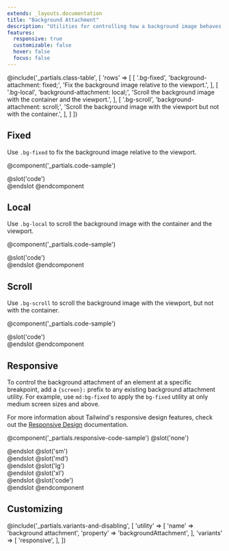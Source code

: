 ```yaml
---
extends: _layouts.documentation
title: "Background Attachment"
description: "Utilities for controlling how a background image behaves when scrolling."
features:
  responsive: true
  customizable: false
  hover: false
  focus: false
---
```


@include('_partials.class-table', [
  'rows' => [
    [
      '.bg-fixed',
      'background-attachment: fixed;',
      'Fix the background image relative to the viewport.',
    ],
    [
      '.bg-local',
      'background-attachment: local;',
      'Scroll the background image with the container and the viewport.',
    ],
    [
      '.bg-scroll',
      'background-attachment: scroll;',
      'Scroll the background image with the viewport but not with the container.',
    ],
  ]
])

## Fixed

Use `.bg-fixed` to fix the background image relative to the viewport.

@component('_partials.code-sample')
<div class="w-full h-48 bg-fixed bg-center overflow-y-scroll" style="background-image:url('https://images.unsplash.com/photo-1459262838948-3e2de6c1ec80?ixlib=rb-1.2.1&ixid=eyJhcHBfaWQiOjEyMDd9&auto=format&fit=crop&w=800&q=80');">
    <div class="h-64"></div>
</div>
@slot('code')
<div class="bg-fixed ..." style="background-image: url(...)"></div>
@endslot
@endcomponent

## Local

Use `.bg-local` to scroll the background image with the container and the viewport.

@component('_partials.code-sample')
<div class="w-full h-48 bg-local bg-center overflow-y-scroll" style="background-image:url('https://images.unsplash.com/photo-1459262838948-3e2de6c1ec80?ixlib=rb-1.2.1&ixid=eyJhcHBfaWQiOjEyMDd9&auto=format&fit=crop&w=800&q=80');">
    <div class="h-64"></div>
</div>
@slot('code')
<div class="bg-local ..." style="background-image: url(...)"></div>
@endslot
@endcomponent

## Scroll

Use `.bg-scroll` to scroll the background image with the viewport, but not with the container.

@component('_partials.code-sample')
<div class="w-full h-48 bg-scroll bg-center overflow-y-scroll" style="background-image:url('https://images.unsplash.com/photo-1459262838948-3e2de6c1ec80?ixlib=rb-1.2.1&ixid=eyJhcHBfaWQiOjEyMDd9&auto=format&fit=crop&w=800&q=80');">
    <div class="h-64"></div>
</div>
@slot('code')
<div class="bg-scroll ..." style="background-image: url(...)"></div>
@endslot
@endcomponent

## Responsive

To control the background attachment of an element at a specific breakpoint, add a `{screen}:` prefix to any existing background attachment utility. For example, use `md:bg-fixed` to apply the `bg-fixed` utility at only medium screen sizes and above.

For more information about Tailwind's responsive design features, check out the [Responsive Design](/docs/responsive-design) documentation.

@component('_partials.responsive-code-sample')
@slot('none')
<div class="w-full h-48 bg-fixed bg-center overflow-y-scroll" style="background-image:url('https://images.unsplash.com/photo-1459262838948-3e2de6c1ec80?ixlib=rb-1.2.1&ixid=eyJhcHBfaWQiOjEyMDd9&auto=format&fit=crop&w=800&q=80');">
    <div class="h-64"></div>
</div>
@endslot
@slot('sm')
<div class="w-full h-48 bg-local bg-center overflow-y-scroll" style="background-image:url('https://images.unsplash.com/photo-1459262838948-3e2de6c1ec80?ixlib=rb-1.2.1&ixid=eyJhcHBfaWQiOjEyMDd9&auto=format&fit=crop&w=800&q=80');">
    <div class="h-64"></div>
</div>
@endslot
@slot('md')
<div class="w-full h-48 bg-scroll bg-center overflow-y-scroll" style="background-image:url('https://images.unsplash.com/photo-1459262838948-3e2de6c1ec80?ixlib=rb-1.2.1&ixid=eyJhcHBfaWQiOjEyMDd9&auto=format&fit=crop&w=800&q=80');">
    <div class="h-64"></div>
</div>
@endslot
@slot('lg')
<div class="w-full h-48 bg-local bg-center overflow-y-scroll" style="background-image:url('https://images.unsplash.com/photo-1459262838948-3e2de6c1ec80?ixlib=rb-1.2.1&ixid=eyJhcHBfaWQiOjEyMDd9&auto=format&fit=crop&w=800&q=80');">
    <div class="h-64"></div>
</div>
@endslot
@slot('xl')
<div class="w-full h-48 bg-fixed bg-center overflow-y-scroll" style="background-image:url('https://images.unsplash.com/photo-1459262838948-3e2de6c1ec80?ixlib=rb-1.2.1&ixid=eyJhcHBfaWQiOjEyMDd9&auto=format&fit=crop&w=800&q=80');">
    <div class="h-64"></div>
</div>
@endslot
@slot('code')
<div class="none:bg-fixed sm:bg-local md:bg-scroll lg:bg-local xl:bg-fixed ...">
    <!-- ... -->
</div>
@endslot
@endcomponent

## Customizing

@include('_partials.variants-and-disabling', [
    'utility' => [
        'name' => 'background attachment',
        'property' => 'backgroundAttachment',
    ],
    'variants' => [
        'responsive',
    ],
])
